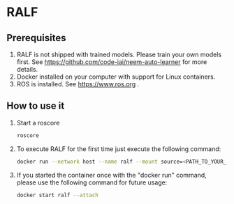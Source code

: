 # RALF

## Prerequisites

1. RALF is not shipped with trained models. Please train your own models first.
See https://github.com/code-iai/neem-auto-learner for more details.
2. Docker installed on your computer with support for Linux containers.
3. ROS is installed. See https://www.ros.org .

## How to use it
1. Start a roscore 
    ```bash
   roscore
   ```
2. To execute RALF for the first time just execute the following command: 
   ```bash
   docker run --network host --name ralf --mount source=<PATH_TO_YOUR_TRAINED_MODELS>,target=/app/models --env ROS_HOSTNAME=<ROS_CORE_IP> --env ROS_IP=<ROS_CORE_IP> codeiai/ralf:1.0.2
   ```   
3. If you started the container once with the "docker run" command, please use the following command for future usage: 
    ```bash
    docker start ralf --attach
    ```    



